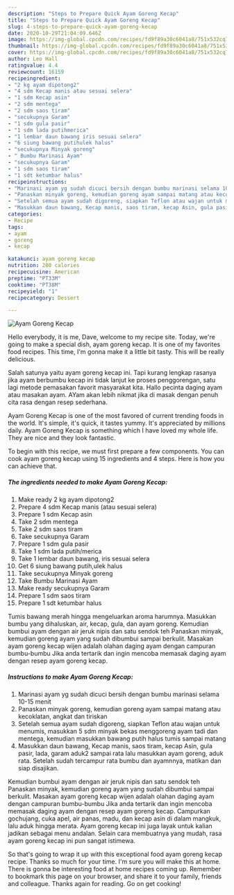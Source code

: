 ```yaml
---
description: "Steps to Prepare Quick Ayam Goreng Kecap"
title: "Steps to Prepare Quick Ayam Goreng Kecap"
slug: 4-steps-to-prepare-quick-ayam-goreng-kecap
date: 2020-10-29T21:04:09.646Z
image: https://img-global.cpcdn.com/recipes/fd9f89a30c6041a8/751x532cq70/ayam-goreng-kecap-foto-resep-utama.jpg
thumbnail: https://img-global.cpcdn.com/recipes/fd9f89a30c6041a8/751x532cq70/ayam-goreng-kecap-foto-resep-utama.jpg
cover: https://img-global.cpcdn.com/recipes/fd9f89a30c6041a8/751x532cq70/ayam-goreng-kecap-foto-resep-utama.jpg
author: Leo Hall
ratingvalue: 4.4
reviewcount: 16159
recipeingredient:
- "2 kg ayam dipotong2"
- "4 sdm Kecap manis atau sesuai selera"
- "1 sdm Kecap asin"
- "2 sdm mentega"
- "2 sdm saos tiram"
- "secukupnya Garam"
- "1 sdm gula pasir"
- "1 sdm lada putihmerica"
- "1 lembar daun bawang iris sesuai selera"
- "6 siung bawang putihulek halus"
- "secukupnya Minyak goreng"
- " Bumbu Marinasi Ayam"
- "secukupnya Garam"
- "1 sdm saos tiram"
- "1 sdt ketumbar halus"
recipeinstructions:
- "Marinasi ayam yg sudah dicuci bersih dengan bumbu marinasi selama 10-15 menit"
- "Panaskan minyak goreng, kemudian goreng ayam sampai matang atau kecoklatan, angkat dan tiriskan"
- "Setelah semua ayam sudah digoreng, siapkan Teflon atau wajan untuk menumis, masukkan 5 sdm minyak bekas menggoreng ayam tadi dan mentega, kemudian masukkan bawang putih halus tumis sampai matang"
- "Masukkan daun bawang, Kecap manis, saos tiram, kecap Asin, gula pasir, lada, garam aduk2 sampai rata lalu masukkan ayam goreng, aduk rata. Setelah sudah tercampur rata bumbu dan ayamnnya, matikan dan siap disajikan."
categories:
- Recipe
tags:
- ayam
- goreng
- kecap

katakunci: ayam goreng kecap 
nutrition: 280 calories
recipecuisine: American
preptime: "PT33M"
cooktime: "PT38M"
recipeyield: "1"
recipecategory: Dessert

---
```



![Ayam Goreng Kecap](https://img-global.cpcdn.com/recipes/fd9f89a30c6041a8/751x532cq70/ayam-goreng-kecap-foto-resep-utama.jpg)

Hello everybody, it is me, Dave, welcome to my recipe site. Today, we're going to make a special dish, ayam goreng kecap. It is one of my favorites food recipes. This time, I'm gonna make it a little bit tasty. This will be really delicious.

Salah satunya yaitu ayam goreng kecap ini. Tapi kurang lengkap rasanya jika ayam berbumbu kecap ini tidak lanjut ke proses penggorengan, satu lagi metode pemasakan favorit masyarakat kita. Hallo pecinta daging ayam atau masakan ayam. AYam akan lebih nikmat jika di masak dengan penuh cita rasa dengan resep sederhana.

Ayam Goreng Kecap is one of the most favored of current trending foods in the world. It's simple, it's quick, it tastes yummy. It's appreciated by millions daily. Ayam Goreng Kecap is something which I have loved my whole life. They are nice and they look fantastic.


To begin with this recipe, we must first prepare a few components. You can cook ayam goreng kecap using 15 ingredients and 4 steps. Here is how you can achieve that.

<!--inarticleads1-->

##### The ingredients needed to make Ayam Goreng Kecap:

1. Make ready 2 kg ayam dipotong2
1. Prepare 4 sdm Kecap manis (atau sesuai selera)
1. Prepare 1 sdm Kecap asin
1. Take 2 sdm mentega
1. Take 2 sdm saos tiram
1. Take secukupnya Garam
1. Prepare 1 sdm gula pasir
1. Take 1 sdm lada putih/merica
1. Take 1 lembar daun bawang, iris sesuai selera
1. Get 6 siung bawang putih,ulek halus
1. Take secukupnya Minyak goreng
1. Take  Bumbu Marinasi Ayam
1. Make ready secukupnya Garam
1. Prepare 1 sdm saos tiram
1. Prepare 1 sdt ketumbar halus


Tumis bawang merah hingga mengeluarkan aroma harumnya. Masukkan bumbu yang dihaluskan, air, kecap, gula, dan ayam goreng. Kemudian bumbui ayam dengan air jeruk nipis dan satu sendok teh Panaskan minyak, kemudian goreng ayam yang sudah dibumbui sampai berkulit. Masakan ayam goreng kecap wijen adalah olahan daging ayam dengan campuran bumbu-bumbu Jika anda tertarik dan ingin mencoba memasak daging ayam dengan resep ayam goreng kecap. 

<!--inarticleads2-->

##### Instructions to make Ayam Goreng Kecap:

1. Marinasi ayam yg sudah dicuci bersih dengan bumbu marinasi selama 10-15 menit
1. Panaskan minyak goreng, kemudian goreng ayam sampai matang atau kecoklatan, angkat dan tiriskan
1. Setelah semua ayam sudah digoreng, siapkan Teflon atau wajan untuk menumis, masukkan 5 sdm minyak bekas menggoreng ayam tadi dan mentega, kemudian masukkan bawang putih halus tumis sampai matang
1. Masukkan daun bawang, Kecap manis, saos tiram, kecap Asin, gula pasir, lada, garam aduk2 sampai rata lalu masukkan ayam goreng, aduk rata. Setelah sudah tercampur rata bumbu dan ayamnnya, matikan dan siap disajikan.


Kemudian bumbui ayam dengan air jeruk nipis dan satu sendok teh Panaskan minyak, kemudian goreng ayam yang sudah dibumbui sampai berkulit. Masakan ayam goreng kecap wijen adalah olahan daging ayam dengan campuran bumbu-bumbu Jika anda tertarik dan ingin mencoba memasak daging ayam dengan resep ayam goreng kecap. Campurkan gochujang, cuka apel, air panas, madu, dan kecap asin di dalam mangkuk, lalu aduk hingga merata. Ayam goreng kecap ini juga layak untuk kalian jadikan sebagai menu andalan. Selain cara membuatnya yang mudah, rasa ayam goreng kecap ini pun sangat istimewa. 

So that's going to wrap it up with this exceptional food ayam goreng kecap recipe. Thanks so much for your time. I'm sure you will make this at home. There is gonna be interesting food at home recipes coming up. Remember to bookmark this page on your browser, and share it to your family, friends and colleague. Thanks again for reading. Go on get cooking!
